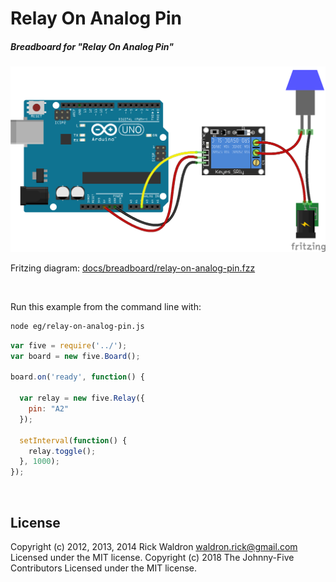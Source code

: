 <!--remove-start-->

# Relay On Analog Pin

<!--remove-end-->






##### Breadboard for "Relay On Analog Pin"



![docs/breadboard/relay-on-analog-pin.png](breadboard/relay-on-analog-pin.png)<br>

Fritzing diagram: [docs/breadboard/relay-on-analog-pin.fzz](breadboard/relay-on-analog-pin.fzz)

&nbsp;




Run this example from the command line with:
```bash
node eg/relay-on-analog-pin.js
```


```javascript
var five = require('../');
var board = new five.Board();

board.on('ready', function() {

  var relay = new five.Relay({
    pin: "A2"
  });

  setInterval(function() {
    relay.toggle();
  }, 1000);
});

```








&nbsp;

<!--remove-start-->

## License
Copyright (c) 2012, 2013, 2014 Rick Waldron <waldron.rick@gmail.com>
Licensed under the MIT license.
Copyright (c) 2018 The Johnny-Five Contributors
Licensed under the MIT license.

<!--remove-end-->
